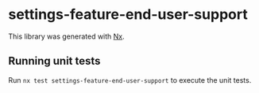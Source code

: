 # settings-feature-end-user-support

This library was generated with [Nx](https://nx.dev).

## Running unit tests

Run `nx test settings-feature-end-user-support` to execute the unit tests.
